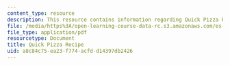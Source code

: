 ```yaml
---
content_type: resource
description: This resource contains information regarding Quick Pizza Recipe.
file: /media/https%3A/open-learning-course-data-rc.s3.amazonaws.com/es-s41-speak-italian-with-your-mouth-full-spring-2012/a8c84c75ea23f774acfdd14397db2426_MITES_S41S12_recipe_3.pdf
file_type: application/pdf
resourcetype: Document
title: Quick Pizza Recipe
uid: a8c84c75-ea23-f774-acfd-d14397db2426
---
```

